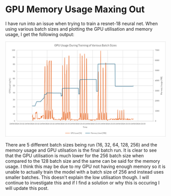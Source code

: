 # GPU Memory Usage Maxing Out

I have run into an issue when trying to train a resnet-18 neural net. When using various batch sizes and plotting the GPU utilisation and memory usage, I get the following  output:

![GPU Loading](../gpu_loading.png)

There are 5 different batch sizes being run (16, 32, 64, 128, 256) and the memory usage and GPU utilsation is the final batch run. It is clear to see that the GPU utilisation is much lower for the 256 batch size when compared to the 128 batch size and the same can be said for the memory usage. I think this may be due to my GPU not having enough memory so it is unable to actually train the model with a batch size of 256 and instead uses smaller batches. This doesn't explain the low utilisation though. I will continue to investigate this and if I find a solution or why this is occuring I will update this post.

